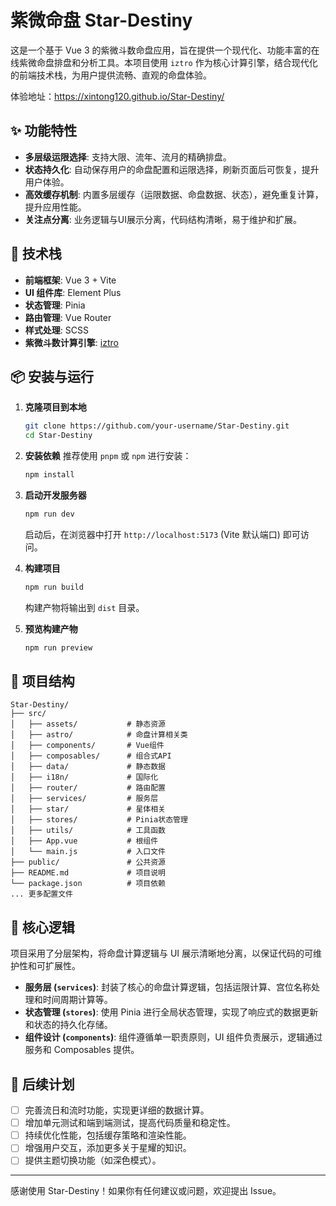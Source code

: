 # 紫微命盘 Star-Destiny

这是一个基于 Vue 3 的紫微斗数命盘应用，旨在提供一个现代化、功能丰富的在线紫微命盘排盘和分析工具。本项目使用 `iztro` 作为核心计算引擎，结合现代化的前端技术栈，为用户提供流畅、直观的命盘体验。

体验地址：https://xintong120.github.io/Star-Destiny/

## ✨ 功能特性

- **多层级运限选择**: 支持大限、流年、流月的精确排盘。
- **状态持久化**: 自动保存用户的命盘配置和运限选择，刷新页面后可恢复，提升用户体验。
- **高效缓存机制**: 内置多层缓存（运限数据、命盘数据、状态），避免重复计算，提升应用性能。
- **关注点分离**: 业务逻辑与UI展示分离，代码结构清晰，易于维护和扩展。


## 🚀 技术栈

- **前端框架**: Vue 3 + Vite
- **UI 组件库**: Element Plus
- **状态管理**: Pinia
- **路由管理**: Vue Router
- **样式处理**: SCSS
- **紫微斗数计算引擎**: [iztro](https://github.com/iztro/iztro)

## 📦 安装与运行

1.  **克隆项目到本地**
    ```bash
    git clone https://github.com/your-username/Star-Destiny.git
    cd Star-Destiny
    ```

2.  **安装依赖**
    推荐使用 `pnpm` 或 `npm` 进行安装：
    ```bash
    npm install
    ```

3.  **启动开发服务器**
    ```bash
    npm run dev
    ```
    启动后，在浏览器中打开 `http://localhost:5173` (Vite 默认端口) 即可访问。

4.  **构建项目**
    ```bash
    npm run build
    ```
    构建产物将输出到 `dist` 目录。

5.  **预览构建产物**
    ```bash
    npm run preview
    ```

## 📂 项目结构

```
Star-Destiny/
├── src/
│   ├── assets/           # 静态资源
│   ├── astro/            # 命盘计算相关类
│   ├── components/       # Vue组件
│   ├── composables/      # 组合式API
│   ├── data/             # 静态数据
│   ├── i18n/             # 国际化
│   ├── router/           # 路由配置
│   ├── services/         # 服务层
│   ├── star/             # 星体相关
│   ├── stores/           # Pinia状态管理
│   ├── utils/            # 工具函数
│   ├── App.vue           # 根组件
│   └── main.js           # 入口文件
├── public/               # 公共资源
├── README.md             # 项目说明
└── package.json          # 项目依赖
... 更多配置文件
```

## 🔧 核心逻辑

项目采用了分层架构，将命盘计算逻辑与 UI 展示清晰地分离，以保证代码的可维护性和可扩展性。

- **服务层 (`services`)**: 封装了核心的命盘计算逻辑，包括运限计算、宫位名称处理和时间周期计算等。
- **状态管理 (`stores`)**: 使用 Pinia 进行全局状态管理，实现了响应式的数据更新和状态的持久化存储。
- **组件设计 (`components`)**: 组件遵循单一职责原则，UI 组件负责展示，逻辑通过服务和 Composables 提供。

## 🌟 后续计划

- [ ] 完善流日和流时功能，实现更详细的数据计算。
- [ ] 增加单元测试和端到端测试，提高代码质量和稳定性。
- [ ] 持续优化性能，包括缓存策略和渲染性能。
- [ ] 增强用户交互，添加更多关于星耀的知识。
- [ ] 提供主题切换功能（如深色模式）。

---

感谢使用 Star-Destiny！如果你有任何建议或问题，欢迎提出 Issue。
